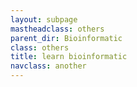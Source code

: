 ```yaml
---
layout: subpage
mastheadclass: others
parent_dir: Bioinformatic
class: others
title: learn bioinformatic
navclass: another
---
```

